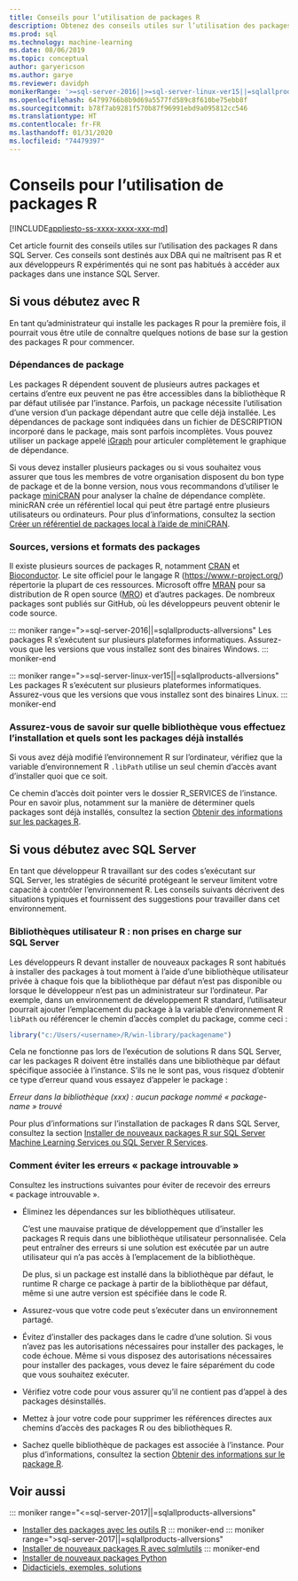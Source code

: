 ```yaml
---
title: Conseils pour l’utilisation de packages R
description: Obtenez des conseils utiles sur l’utilisation des packages R dans SQL Server pour ceux qui débutent avec R ou SQL Server.
ms.prod: sql
ms.technology: machine-learning
ms.date: 08/06/2019
ms.topic: conceptual
author: garyericson
ms.author: garye
ms.reviewer: davidph
monikerRange: '>=sql-server-2016||>=sql-server-linux-ver15||=sqlallproducts-allversions'
ms.openlocfilehash: 64799766b8b9d69a5577fd589c8f610be75ebb8f
ms.sourcegitcommit: b78f7ab9281f570b87f96991ebd9a095812cc546
ms.translationtype: HT
ms.contentlocale: fr-FR
ms.lasthandoff: 01/31/2020
ms.locfileid: "74479397"
---
```

# <a name="tips-for-using-r-packages"></a>Conseils pour l’utilisation de packages R

[!INCLUDE[appliesto-ss-xxxx-xxxx-xxx-md](../../includes/appliesto-ss-xxxx-xxxx-xxx-md.md)]

Cet article fournit des conseils utiles sur l’utilisation des packages R dans SQL Server. Ces conseils sont destinés aux DBA qui ne maîtrisent pas R et aux développeurs R expérimentés qui ne sont pas habitués à accéder aux packages dans une instance SQL Server.

## <a name="if-youre-new-to-r"></a>Si vous débutez avec R

En tant qu’administrateur qui installe les packages R pour la première fois, il pourrait vous être utile de connaître quelques notions de base sur la gestion des packages R pour commencer.

### <a name="package-dependencies"></a>Dépendances de package

Les packages R dépendent souvent de plusieurs autres packages et certains d’entre eux peuvent ne pas être accessibles dans la bibliothèque R par défaut utilisée par l’instance. Parfois, un package nécessite l’utilisation d’une version d’un package dépendant autre que celle déjà installée. Les dépendances de package sont indiquées dans un fichier de DESCRIPTION incorporé dans le package, mais sont parfois incomplètes. Vous pouvez utiliser un package appelé [iGraph](https://igraph.org/r/) pour articuler complètement le graphique de dépendance.

Si vous devez installer plusieurs packages ou si vous souhaitez vous assurer que tous les membres de votre organisation disposent du bon type de package et de la bonne version, nous vous recommandons d’utiliser le package [miniCRAN](https://mran.microsoft.com/package/miniCRAN) pour analyser la chaîne de dépendance complète. minicRAN crée un référentiel local qui peut être partagé entre plusieurs utilisateurs ou ordinateurs. Pour plus d’informations, consultez la section [Créer un référentiel de packages local à l’aide de miniCRAN](create-a-local-package-repository-using-minicran.md).

### <a name="package-sources-versions-and-formats"></a>Sources, versions et formats des packages

Il existe plusieurs sources de packages R, notamment [CRAN](https://cran.r-project.org/) et [Bioconductor](https://www.bioconductor.org/). Le site officiel pour le langage R (<https://www.r-project.org/>) répertorie la plupart de ces ressources. Microsoft offre [MRAN](https://mran.microsoft.com/) pour sa distribution de R open source ([MRO](https://mran.microsoft.com/open)) et d’autres packages. De nombreux packages sont publiés sur GitHub, où les développeurs peuvent obtenir le code source.

::: moniker range=">=sql-server-2016||=sqlallproducts-allversions"
Les packages R s’exécutent sur plusieurs plateformes informatiques. Assurez-vous que les versions que vous installez sont des binaires Windows.
::: moniker-end

::: moniker range=">=sql-server-linux-ver15||=sqlallproducts-allversions"
Les packages R s’exécutent sur plusieurs plateformes informatiques. Assurez-vous que les versions que vous installez sont des binaires Linux.
::: moniker-end

### <a name="know-which-library-youre-installing-to-and-which-packages-are-already-installed"></a>Assurez-vous de savoir sur quelle bibliothèque vous effectuez l’installation et quels sont les packages déjà installés

Si vous avez déjà modifié l’environnement R sur l’ordinateur, vérifiez que la variable d’environnement R `.libPath` utilise un seul chemin d’accès avant d’installer quoi que ce soit.

Ce chemin d’accès doit pointer vers le dossier R_SERVICES de l’instance. Pour en savoir plus, notamment sur la manière de déterminer quels packages sont déjà installés, consultez la section [Obtenir des informations sur les packages R](../package-management/r-package-information.md).

## <a name="if-youre-new-to-sql-server"></a>Si vous débutez avec SQL Server

En tant que développeur R travaillant sur des codes s’exécutant sur SQL Server, les stratégies de sécurité protégeant le serveur limitent votre capacité à contrôler l’environnement R. Les conseils suivants décrivent des situations typiques et fournissent des suggestions pour travailler dans cet environnement.

### <a name="r-user-libraries-not-supported-on-sql-server"></a>Bibliothèques utilisateur R : non prises en charge sur SQL Server

Les développeurs R devant installer de nouveaux packages R sont habitués à installer des packages à tout moment à l’aide d’une bibliothèque utilisateur privée à chaque fois que la bibliothèque par défaut n’est pas disponible ou lorsque le développeur n’est pas un administrateur sur l’ordinateur. Par exemple, dans un environnement de développement R standard, l’utilisateur pourrait ajouter l’emplacement du package à la variable d’environnement R `libPath` ou référencer le chemin d’accès complet du package, comme ceci :

```R
library("c:/Users/<username>/R/win-library/packagename")
```

Cela ne fonctionne pas lors de l’exécution de solutions R dans SQL Server, car les packages R doivent être installés dans une bibliothèque par défaut spécifique associée à l’instance. S’ils ne le sont pas, vous risquez d’obtenir ce type d’erreur quand vous essayez d’appeler le package :

*Erreur dans la bibliothèque (xxx) : aucun package nommé « package-name » trouvé*

Pour plus d’informations sur l’installation de packages R dans SQL Server, consultez la section [Installer de nouveaux packages R sur SQL Server Machine Learning Services ou SQL Server R Services](install-additional-r-packages-on-sql-server.md).

### <a name="how-to-avoid-package-not-found-errors"></a>Comment éviter les erreurs « package introuvable »

Consultez les instructions suivantes pour éviter de recevoir des erreurs « package introuvable ».

+ Éliminez les dépendances sur les bibliothèques utilisateur.

    C’est une mauvaise pratique de développement que d’installer les packages R requis dans une bibliothèque utilisateur personnalisée. Cela peut entraîner des erreurs si une solution est exécutée par un autre utilisateur qui n’a pas accès à l’emplacement de la bibliothèque.

    De plus, si un package est installé dans la bibliothèque par défaut, le runtime R charge ce package à partir de la bibliothèque par défaut, même si une autre version est spécifiée dans le code R.

+ Assurez-vous que votre code peut s’exécuter dans un environnement partagé.

+ Évitez d’installer des packages dans le cadre d’une solution. Si vous n’avez pas les autorisations nécessaires pour installer des packages, le code échoue. Même si vous disposez des autorisations nécessaires pour installer des packages, vous devez le faire séparément du code que vous souhaitez exécuter.

+ Vérifiez votre code pour vous assurer qu’il ne contient pas d’appel à des packages désinstallés.

+ Mettez à jour votre code pour supprimer les références directes aux chemins d’accès des packages R ou des bibliothèques R.

+ Sachez quelle bibliothèque de packages est associée à l’instance. Pour plus d’informations, consultez la section [Obtenir des informations sur le package R](../package-management/r-package-information.md).

## <a name="see-also"></a>Voir aussi

::: moniker range="<=sql-server-2017||=sqlallproducts-allversions"
+ [Installer des packages avec les outils R](install-r-packages-standard-tools.md)
::: moniker-end
::: moniker range=">sql-server-2017||=sqlallproducts-allversions"
+ [Installer de nouveaux packages R avec sqlmlutils](install-additional-r-packages-on-sql-server.md)
::: moniker-end
+ [Installer de nouveaux packages Python](../python/install-additional-python-packages-on-sql-server.md)
+ [Didacticiels, exemples, solutions](../tutorials/machine-learning-services-tutorials.md)